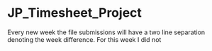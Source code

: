 # JP_Timesheet_Project
Every new week the file submissions will have a two line separation denoting the week difference.
For this week I did not
